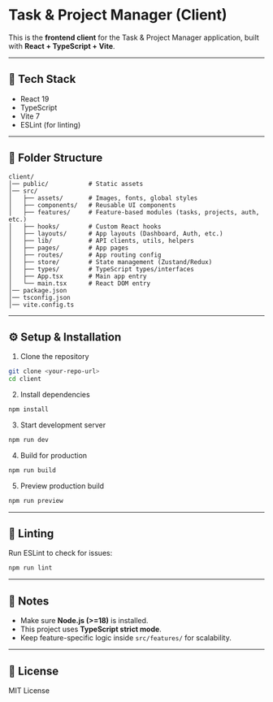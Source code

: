 # Task & Project Manager (Client)

This is the **frontend client** for the Task & Project Manager application, built with **React + TypeScript + Vite**.

---

## 🚀 Tech Stack
- React 19
- TypeScript
- Vite 7
- ESLint (for linting)

---

## 📂 Folder Structure

```
client/
│── public/           # Static assets
│── src/
│   ├── assets/       # Images, fonts, global styles
│   ├── components/   # Reusable UI components
│   ├── features/     # Feature-based modules (tasks, projects, auth, etc.)
│   ├── hooks/        # Custom React hooks
│   ├── layouts/      # App layouts (Dashboard, Auth, etc.)
│   ├── lib/          # API clients, utils, helpers
│   ├── pages/        # App pages
│   ├── routes/       # App routing config
│   ├── store/        # State management (Zustand/Redux)
│   ├── types/        # TypeScript types/interfaces
│   ├── App.tsx       # Main app entry
│   └── main.tsx      # React DOM entry
│── package.json
│── tsconfig.json
│── vite.config.ts
```

---

## ⚙️ Setup & Installation

1. Clone the repository
```bash
git clone <your-repo-url>
cd client
```

2. Install dependencies
```bash
npm install
```

3. Start development server
```bash
npm run dev
```

4. Build for production
```bash
npm run build
```

5. Preview production build
```bash
npm run preview
```

---

## 🧹 Linting

Run ESLint to check for issues:
```bash
npm run lint
```

---

## 📌 Notes
- Make sure **Node.js (>=18)** is installed.
- This project uses **TypeScript strict mode**.
- Keep feature-specific logic inside `src/features/` for scalability.

---

## 📄 License
MIT License
